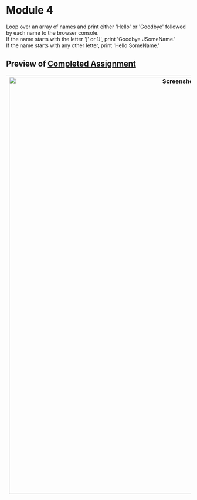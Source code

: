 # Module 4
Loop over an array of names and print either 'Hello' or 'Goodbye' followed by each name to the browser console.  
If the name starts with the letter 'j' or 'J', print 'Goodbye JSomeName.'  
If the name starts with any other letter, print 'Hello SomeName.'

## Preview of [Completed Assignment](https://cailynp.github.io/HTML-CSS-and-Javascript/Module%204/)  

<img width="1133" alt="Screenshot 2024-08-23 at 7 42 14 AM" src="https://github.com/user-attachments/assets/aec4ac24-08ac-4a23-8609-c750f8b4318b">|
--- |
